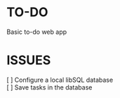 # TO-DO
Basic to-do web app

# ISSUES

[ ] Configure a local libSQL database  
[ ] Save tasks in the database
